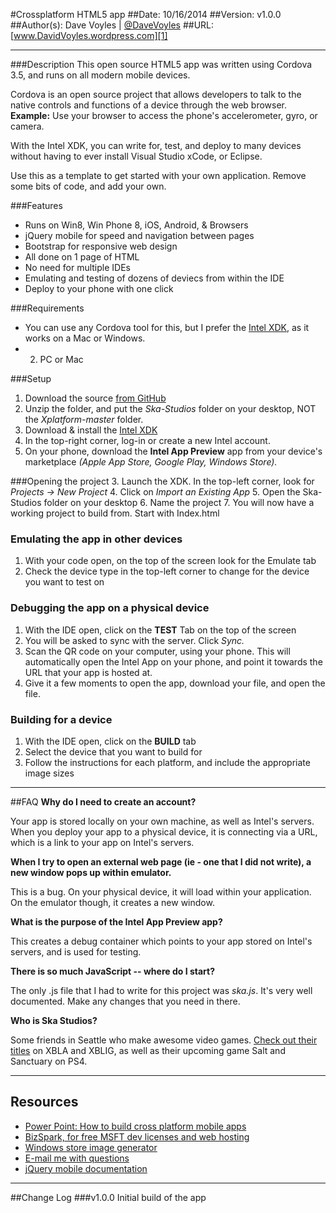 #Crossplatform HTML5 app
##Date: 10/16/2014
##Version: v1.0.0
##Author(s): Dave Voyles | [@DaveVoyles](http://www.twitter.com/DaveVoyles)
##URL: [www.DavidVoyles.wordpress.com][1]

----------
###Description
This open source HTML5 app was written using Cordova 3.5, and runs on all modern mobile devices. 

Cordova is an open source project that allows developers to talk to the native controls and functions of a device through the web browser. **Example:** Use your browser to access the phone's accelerometer, gyro, or camera.

With the Intel XDK, you can write for, test, and deploy to many devices without having to ever install Visual Studio xCode, or Eclipse.

Use this as a template to get started with your own application. Remove some bits of code, and add your own. 


###Features
 - Runs on Win8, Win Phone 8, iOS, Android, & Browsers
 - jQuery mobile for speed and navigation between pages
 - Bootstrap for responsive web design
 - All done on 1 page of HTML
 - No need for multiple IDEs 
 - Emulating and testing of dozens of deviecs from within the IDE
 - Deploy to your phone  with one click

###Requirements
- You can use any Cordova tool for this, but I prefer the [Intel XDK](http://xdk-software.intel.com/), as it works on a Mac or Windows. 
- 2. PC or Mac


###Setup

 1.  Download the source [from GitHub][3]
 2. Unzip the folder, and put the *Ska-Studios* folder on your desktop, NOT the *Xplatform-master* folder.
 3.  Download & install the [Intel XDK](http://xdk-software.intel.com/)
 3.  In the top-right corner, log-in or create a new Intel account.
 4.  On your phone, download the **Intel App Preview** app from your device's marketplace *(Apple App Store, Google Play, Windows Store).*

###Opening the project
 3. Launch the XDK. In the top-left corner, look for *Projects -> New Project*
 4. Click on *Import an Existing App*
 5. Open the Ska-Studios folder on your desktop
 6. Name the project
 7. You will now have a working project to build from. Start with Index.html

### Emulating the app in other devices
1. With your code open, on the top of the screen look for the Emulate tab 
2. Check the device type in the top-left corner to change for the device you want to test on

### Debugging the app on a physical device
1.  With the IDE open, click on the **TEST** Tab on the top of the screen
2.  You will be asked to sync with the server. Click *Sync.*
3.  Scan the QR code on your computer, using your phone. This will automatically open the Intel App on your phone, and point it towards the URL that your app is hosted at.
4. Give it a few moments to open the app, download your file, and open the file.

### Building for a device
1. With the IDE open, click on the **BUILD** tab
2. Select the device that you want to build for
3. Follow the instructions for each platform, and include the appropriate image sizes


----------

##FAQ
**Why do I need to create an account?**

Your app is stored locally on your own machine, as well as Intel's servers. When you deploy your app to a physical device, it is connecting via a URL, which is a link to your app on Intel's servers.


**When I try to open an external web page (ie - one that I did not write), a new window pops up within emulator.**

This is a bug. On your physical device, it will load within your application. On the emulator though, it creates a new window.

**What is the purpose of the Intel App Preview app?**

This creates a debug container which points to your app stored on Intel's servers, and is used for testing. 

**There is so much JavaScript -- where do I start?**

The only .js file that I had to write for this project was *ska.js*. It's very well documented. Make any changes that you need in there. 


**Who is Ska Studios?**

Some friends in Seattle who make awesome video games. [Check out their titles](http://ska-studios.com/) on XBLA and XBLIG, as well as their upcoming game Salt and Sanctuary on PS4.

----------
## Resources

- [Power Point: How to build cross platform mobile apps](http://davevoyles.azurewebsites.net/speaking-engagements-power-points/)
- [BizSpark, for free MSFT dev licenses and web hosting](http://davevoyles.azurewebsites.net/bizspark-free-software-cloud-services-o/)
- [Windows store image generator](http://wat-docs.azurewebsites.net/Tools)
- [E-mail me with questions](mailto:Dvoyles@microsoft.com "Dvoyles@microsoft.com")
- [ jQuery mobile documentation](http://api.jquerymobile.com/)

----------

##Change Log
###v1.0.0
Initial build of the app


  [1]: http://www.davidvoyles.wordpress.com "My website "
  [2]: http://xdk-software.intel.com/
  [3]: https://github.com/DaveVoyles/Ska-Studios-Xplatform
